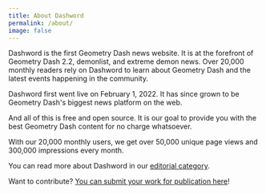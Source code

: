 ```yaml
---
title: About Dashword
permalink: /about/
image: false
---
```


Dashword is the first Geometry Dash news website. It is at the forefront of Geometry Dash 2.2, demonlist, and extreme demon news. Over 20,000 monthly readers rely on Dashword to learn about Geometry Dash and the latest events happening in the community.

Dashword first went live on February 1, 2022. It has since grown to be Geometry Dash's biggest news platform on the web.

And all of this is free and open source. It is our goal to provide you with the best Geometry Dash content for no charge whatsoever.

With our 20,000 monthly users, we get over 50,000 unique page views and 300,000 impressions every month.

You can read more about Dashword in our [editorial category](/categories/editorial/).

Want to contribute? [You can submit your work for publication here](/contribute/)!